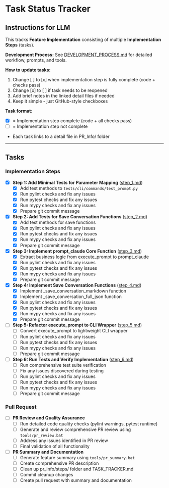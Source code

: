 # Task Status Tracker

## Instructions for LLM

This tracks **Feature Implementation** consisting of multiple **Implementation Steps** (tasks).

**Development Process:** See [DEVELOPMENT_PROCESS.md](./DEVELOPMENT_PROCESS.md) for detailed workflow, prompts, and tools.

**How to update tasks:**
1. Change [ ] to [x] when implementation step is fully complete (code + checks pass)
2. Change [x] to [ ] if task needs to be reopened
3. Add brief notes in the linked detail files if needed
4. Keep it simple - just GitHub-style checkboxes

**Task format:**
- [x] = Implementation step complete (code + all checks pass)
- [ ] = Implementation step not complete
- Each task links to a detail file in PR_Info/ folder

---

## Tasks

### Implementation Steps

- [x] **Step 1: Add Minimal Tests for Parameter Mapping** ([step_1.md](./steps/step_1.md))
  - [x] Add test methods to `tests/cli/commands/test_prompt.py`
  - [x] Run pylint checks and fix any issues
  - [x] Run pytest checks and fix any issues  
  - [x] Run mypy checks and fix any issues
  - [x] Prepare git commit message

- [x] **Step 2: Add Tests for Save Conversation Functions** ([step_2.md](./steps/step_2.md))
  - [x] Add test methods for save functions
  - [x] Run pylint checks and fix any issues
  - [x] Run pytest checks and fix any issues
  - [x] Run mypy checks and fix any issues
  - [x] Prepare git commit message

- [x] **Step 3: Implement prompt_claude Core Function** ([step_3.md](./steps/step_3.md))
  - [x] Extract business logic from execute_prompt to prompt_claude
  - [x] Run pylint checks and fix any issues
  - [x] Run pytest checks and fix any issues
  - [x] Run mypy checks and fix any issues
  - [x] Prepare git commit message

- [x] **Step 4: Implement Save Conversation Functions** ([step_4.md](./steps/step_4.md))
  - [x] Implement _save_conversation_markdown function
  - [x] Implement _save_conversation_full_json function
  - [x] Run pylint checks and fix any issues
  - [x] Run pytest checks and fix any issues
  - [x] Run mypy checks and fix any issues
  - [x] Prepare git commit message

- [ ] **Step 5: Refactor execute_prompt to CLI Wrapper** ([step_5.md](./steps/step_5.md))
  - [ ] Convert execute_prompt to lightweight CLI wrapper
  - [ ] Run pylint checks and fix any issues
  - [ ] Run pytest checks and fix any issues
  - [ ] Run mypy checks and fix any issues
  - [ ] Prepare git commit message

- [ ] **Step 6: Run Tests and Verify Implementation** ([step_6.md](./steps/step_6.md))
  - [ ] Run comprehensive test suite verification
  - [ ] Fix any issues discovered during testing
  - [ ] Run pylint checks and fix any issues
  - [ ] Run pytest checks and fix any issues
  - [ ] Run mypy checks and fix any issues
  - [ ] Prepare git commit message

### Pull Request

- [ ] **PR Review and Quality Assurance**
  - [ ] Run detailed code quality checks (pylint warnings, pytest runtime)
  - [ ] Generate and review comprehensive PR review using `tools/pr_review.bat`
  - [ ] Address any issues identified in PR review
  - [ ] Final validation of all functionality

- [ ] **PR Summary and Documentation**
  - [ ] Generate feature summary using `tools/pr_summary.bat`
  - [ ] Create comprehensive PR description
  - [ ] Clean up pr_info/steps/ folder and TASK_TRACKER.md
  - [ ] Commit cleanup changes
  - [ ] Create pull request with summary and documentation
